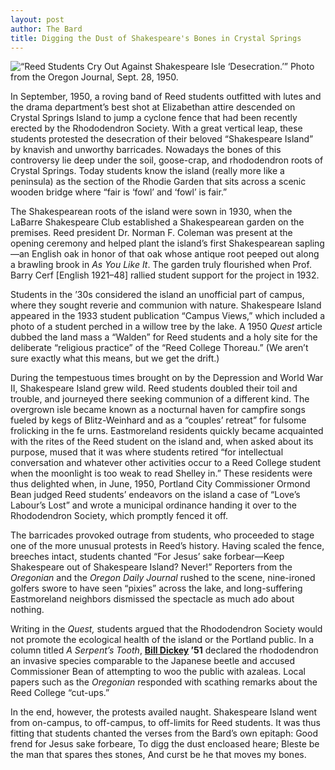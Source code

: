 ```yaml
---
layout: post
author: The Bard
title: Digging the Dust of Shakespeare's Bones in Crystal Springs
---
```


![“Reed Students Cry Out Against Shakespeare Isle ‘Desecration.’” Photo from the Oregon Journal, Sept. 28, 1950.](https://www.reed.edu/reed_magazine/december2016/articles/apocrypha/images/shakespeareIsland.jpg)

In September, 1950, a roving band of Reed students outfitted with lutes and the drama department’s best shot at Elizabethan attire descended on Crystal Springs Island to jump a cyclone fence that had been recently erected by the Rhododendron Society. With a great vertical leap, these students protested the desecration of their beloved “Shakespeare Island” by knavish and unworthy barricades.
Nowadays the bones of this controversy lie deep under the soil, goose-crap, and rhododendron roots of Crystal Springs. Today students know the island (really more like a peninsula) as the section of the Rhodie Garden that sits across a scenic wooden bridge where “fair is ‘fowl’ and ‘fowl’ is fair.”

The Shakespearean roots of the island were sown in 1930, when the LaBarre Shakespeare Club established a Shakespearean garden on the premises. Reed president Dr. Norman F. Coleman was present at the opening ceremony and helped plant the island’s first Shakespearean sapling—an English oak in honor of that oak whose antique root peeped out along a brawling brook in _As You Like It_. The garden truly flourished when Prof. Barry Cerf [English 1921–48] rallied student support for the project in 1932.

Students in the ’30s considered the island an unofficial part of campus, where they sought reverie and communion with nature. Shakespeare Island appeared in the 1933 student publication “Campus Views,” which included a photo of a student perched in a willow tree by the lake. A 1950 _Quest_ article dubbed the land mass a “Walden” for Reed students and a holy site for the deliberate “religious practice” of the “Reed College Thoreau.” (We aren’t sure exactly what this means, but we get the drift.)

During the tempestuous times brought on by the Depression and World War II, Shakespeare Island grew wild. Reed students doubled their toil and trouble, and journeyed there seeking communion of a different kind. The overgrown isle became known as a nocturnal haven for campfire songs fueled by kegs of Blitz-Weinhard and as a “couples’ retreat” for fulsome frolicking in the fe
urns.
Eastmoreland residents quickly became acquainted with the rites of the Reed student on the island and, when asked about its purpose, mused that it was where students retired “for intellectual conversation and whatever other activities occur to a Reed College student when the moonlight is too weak to read Shelley in.” These residents were thus delighted when, in June, 1950, Portland City Commissioner Ormond Bean judged Reed students’ endeavors on the island a case of “Love’s Labour’s Lost” and wrote a municipal ordinance handing it over to the Rhododendron Society, which promptly fenced it off.

The barricades provoked outrage from students, who proceeded to stage one of the more unusual protests in Reed’s history. Having scaled the fence, breeches intact, students chanted “For Jesus’ sake forbear—Keep Shakespeare out of Shakespeare Island? Never!” Reporters from the _Oregonian_ and the _Oregon Daily Journal_ rushed to the scene, nine-ironed golfers swore to have seen “pixies” across the lake, and long-suffering Eastmoreland neighbors dismissed the spectacle as much ado about nothing.

Writing in the _Quest,_ students argued that the Rhododendron Society would not promote the ecological health of the island or the Portland public. In a column titled _A Serpent’s Tooth_, **[Bill Dickey](https://www.reed.edu/reed-magazine/in-memoriam/obituaries/august1994/william-h-dickey-1951.html) ’51** declared the rhododendron an invasive species comparable to the Japanese beetle and accused Commissioner Bean of attempting to woo the public with azaleas. Local papers such as the _Oregonian_ responded with scathing remarks about the Reed College “cut-ups.” 

In the end, however, the protests availed naught. Shakespeare Island went from on-campus, to off-campus, to off-limits for Reed students. It was thus fitting that students chanted the verses from the Bard’s own epitaph: Good frend for Jesus sake forbeare, To digg the dust encloased heare; Bleste be the man that spares thes stones, And curst be he that moves my bones.
